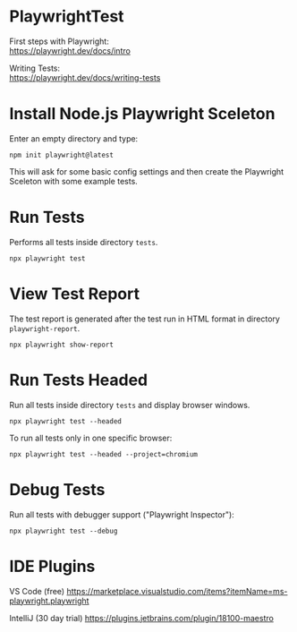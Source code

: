 # PlaywrightTest
First steps with Playwright:<br>
https://playwright.dev/docs/intro

Writing Tests:<br>
https://playwright.dev/docs/writing-tests

# Install Node.js Playwright Sceleton
Enter an empty directory and type:
```
npm init playwright@latest
```
This will ask for some basic config settings and then create the Playwright Sceleton with some example tests.

# Run Tests
Performs all tests inside directory `tests`.
```
npx playwright test
```

# View Test Report
The test report is generated after the test run
in HTML format in directory `playwright-report`.
```
npx playwright show-report
```

# Run Tests Headed
Run all tests inside directory `tests` and display browser windows.
```
npx playwright test --headed
```

To run all tests only in one specific browser:
```
npx playwright test --headed --project=chromium
```

# Debug Tests
Run all tests with debugger support ("Playwright Inspector"):
```
npx playwright test --debug
```

# IDE Plugins
VS Code (free)
https://marketplace.visualstudio.com/items?itemName=ms-playwright.playwright

IntelliJ (30 day trial)
https://plugins.jetbrains.com/plugin/18100-maestro
